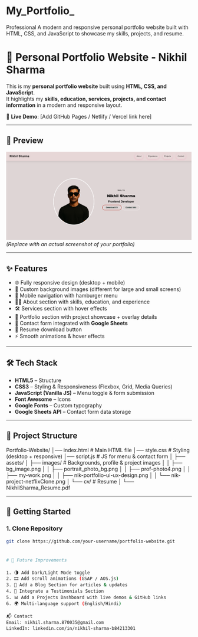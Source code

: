 # My_Portfolio_
Professional  A modern and responsive personal portfolio website built with HTML, CSS, and JavaScript to showcase my skills, projects, and resume. 

# 🌟 Personal Portfolio Website - Nikhil Sharma

This is my **personal portfolio website** built using **HTML, CSS, and JavaScript**.  
It highlights my **skills, education, services, projects, and contact information** in a modern and responsive layout.

🔗 **Live Demo**: [Add GitHub Pages / Netlify / Vercel link here]

---

## 📸 Preview
![Portfolio Screenshot](assets/images/my-work.png)  
*(Replace with an actual screenshot of your portfolio)*

---

## ✨ Features
- 🌐 Fully responsive design (desktop + mobile)
- 🎨 Custom background images (different for large and small screens)
- 📱 Mobile navigation with hamburger menu
- 👨‍💻 About section with skills, education, and experience
- 🛠 Services section with hover effects
- 💼 Portfolio section with project showcase + overlay details
- 📩 Contact form integrated with **Google Sheets**
- 📄 Resume download button
- ⚡ Smooth animations & hover effects

---

## 🛠️ Tech Stack
- **HTML5** – Structure
- **CSS3** – Styling & Responsiveness (Flexbox, Grid, Media Queries)
- **JavaScript (Vanilla JS)** – Menu toggle & form submission
- **Font Awesome** – Icons
- **Google Fonts** – Custom typography
- **Google Sheets API** – Contact form data storage

---

## 📂 Project Structure
Portfolio-Website/
│── index.html # Main HTML file
│── style.css # Styling (desktop + responsive)
│── script.js # JS for menu & contact form
│
├── assets/
│ ├── images/ # Backgrounds, profile & project images
│ │ ├── bg_image.png
│ │ ├── portrait_photo_bg.png
│ │ ├── prof-photo4.png
│ │ ├── my-work.png
│ │ ├── nik-portfolio-ui-ux-design.png
│ │ └── nik-project-netflixClone.png
│ └── cv/ # Resume
│ └── NikhilSharma_Resume.pdf


---

## 🚀 Getting Started

### 1. Clone Repository
```bash
git clone https://github.com/your-username/portfolio-website.git


# 🔮 Future Improvements

1. 🌗 Add Dark/Light Mode toggle
2. 🎞 Add scroll animations (GSAP / AOS.js)
3. 📰 Add a Blog Section for articles & updates
4. 🎤 Integrate a Testimonials Section
5. 📊 Add a Projects Dashboard with live demos & GitHub links
6. 🌍 Multi-language support (English/Hindi)

📬 Contact
Email: nikhil.sharma.870035@gmail.com
LinkedIn: linkedin.com/in/nikhil-sharma-b84213301
